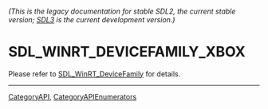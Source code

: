 ###### (This is the legacy documentation for stable SDL2, the current stable version; [SDL3](https://wiki.libsdl.org/SDL3/) is the current development version.)
# SDL_WINRT_DEVICEFAMILY_XBOX

Please refer to [SDL_WinRT_DeviceFamily](SDL_WinRT_DeviceFamily) for details.

----
[CategoryAPI](CategoryAPI), [CategoryAPIEnumerators](CategoryAPIEnumerators)

